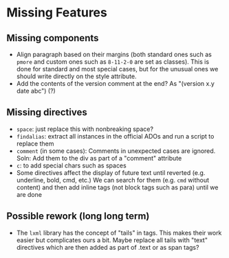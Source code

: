 # Missing Features

## Missing components

- Align paragraph based on their margins (both standard ones such as `pmore` and custom ones such as `8-11-2-0` are set as classes). This is done for standard and most special cases, but for the unusual ones we should write directly on the style attribute.
- Add the contents of the version comment at the end? As "(version x.y date abc") (?)

## Missing directives

- `space`: just replace this with nonbreaking space?
- `findalias`: extract all instances in the official ADOs and run a script to replace them
- `comment` (in some cases): Comments in unexpected cases are ignored. Soln: Add them to the div as part of a "comment" attribute
- `c`: to add special chars such as spaces
- Some directives affect the display of future text until reverted (e.g. underline, bold, cmd, etc.) We can search for them (e.g. `cmd` without content) and then add inline tags (not block tags such as para) until we are done

## Possible rework (long long term)

- The `lxml` library has the concept of "tails" in tags. This makes their work easier but complicates ours a bit. Maybe replace all tails with "text" directives which are then added as part of .text or as span tags?
